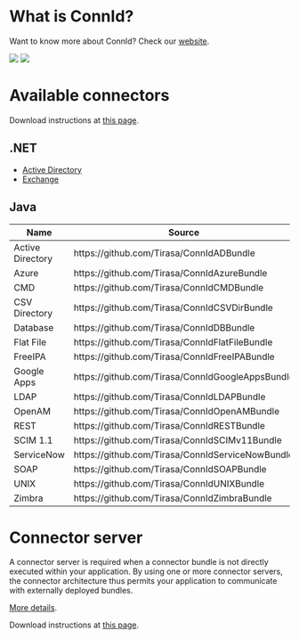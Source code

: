 <!--

    ====================
    DO NOT ALTER OR REMOVE COPYRIGHT NOTICES OR THIS HEADER.

    Copyright 2013 ConnId. All rights reserved.

    The contents of this file are subject to the terms of the Common Development
    and Distribution License("CDDL") (the "License").  You may not use this file
    except in compliance with the License.

    You can obtain a copy of the License at
    http://opensource.org/licenses/cddl1.php
    See the License for the specific language governing permissions and limitations
    under the License.

    When distributing the Covered Code, include this CDDL Header Notice in each file
    and include the License file at http://opensource.org/licenses/cddl1.php.
    If applicable, add the following below this CDDL Header, with the fields
    enclosed by brackets [] replaced by your own identifying information:
    "Portions Copyrighted [year] [name of copyright owner]"
    ====================

-->
# What is ConnId?
Want to know more about ConnId? Check our [website](http://connid.tirasa.net/).

<a href="https://travis-ci.org/Tirasa/ConnId"><img src="https://api.travis-ci.org/Tirasa/ConnId.png"/></a>
<a href="#">
  <img src="https://img.shields.io/maven-central/v/net.tirasa.connid/connid.png"/>
</a>

# Available connectors
Download instructions at [this page](https://connid.atlassian.net/wiki/display/BASE/Downloads).

## .NET
   * [Active Directory](https://connid.atlassian.net/wiki/display/BASE/Active+Directory)
   * [Exchange](https://connid.atlassian.net/wiki/display/BASE/Exchange)

## Java
<table>
<thead>
 <tr>
   <th>Name</th>
   <th>Source</th>
   <th>Wiki</th>
   <th>Issues</th>
   <th></th>
 </tr>
</thead>
<tbody>
 <tr>
  <td>Active Directory</td>
  <td>https://github.com/Tirasa/ConnIdADBundle</td>
  <td><a href="https://connid.atlassian.net/wiki/pages/viewpage.action?pageId=360482">wiki</a></td>
  <td><a href="https://connid.atlassian.net/browse/AD">issues</a></td>
  <td><a href="https://travis-ci.org/Tirasa/ConnIdADBundle"><img src="https://api.travis-ci.org/Tirasa/ConnIdADBundle.png"/></a></td>
 </tr>
 <tr>
  <td>Azure</td>
  <td>https://github.com/Tirasa/ConnIdAzureBundle</td>
  <td><a href="https://connid.atlassian.net/wiki/display/BASE/Azure">wiki</a></td>
  <td><a href="https://connid.atlassian.net/browse/AZURE">issues</a></td>
  <td><a href="https://travis-ci.org/Tirasa/ConnIdAzureBundle"><img src="https://api.travis-ci.org/Tirasa/ConnIdAzureBundle.png"/></a></td>
 </tr>
  <tr>
  <td>CMD</td>
  <td>https://github.com/Tirasa/ConnIdCMDBundle</td>
  <td><a href="https://connid.atlassian.net/wiki/display/BASE/CMD">wiki</a></td>
  <td><a href="https://connid.atlassian.net/browse/CMD">issues</a></td>
  <td><a href="https://travis-ci.org/Tirasa/ConnIdCMDBundle"><img src="https://api.travis-ci.org/Tirasa/ConnIdCMDBundle.png"/></a></td>
 </tr>
 <tr>
  <td>CSV Directory</td>
  <td>https://github.com/Tirasa/ConnIdCSVDirBundle</td>
  <td><a href="https://connid.atlassian.net/wiki/display/BASE/CSV+Directory">wiki</a></td>
  <td><a href="https://connid.atlassian.net/browse/CSVDIR">issues</a></td>
  <td><a href="https://travis-ci.org/Tirasa/ConnIdCSVDirBundle"><img src="https://api.travis-ci.org/Tirasa/ConnIdCSVDirBundle.png"/></a></td>
 </tr>
 <tr>
  <td>Database</td>
  <td>https://github.com/Tirasa/ConnIdDBBundle</td>
  <td><a href="https://connid.atlassian.net/wiki/display/BASE/Database">wiki</a></td>
  <td><a href="https://connid.atlassian.net/browse/DB">issues</a></td>
  <td><a href="https://travis-ci.org/Tirasa/ConnIdDBBundle"><img src="https://api.travis-ci.org/Tirasa/ConnIdDBBundle.png"/></a></td>
 </tr>
 <tr>
  <td>Flat File</td>
  <td>https://github.com/Tirasa/ConnIdFlatFileBundle</td>
  <td><a href="https://connid.atlassian.net/wiki/display/BASE/Flat+File">wiki</a></td>
  <td><a href="https://connid.atlassian.net/browse/FLATFILE">issues</a></td>
  <td><a href="https://travis-ci.org/Tirasa/ConnIdFlatFileBundle"><img src="https://api.travis-ci.org/Tirasa/ConnIdFlatFileBundle.png"/></a></td>
 </tr>
 <tr>
  <td>FreeIPA</td>
  <td>https://github.com/Tirasa/ConnIdFreeIPABundle</td>
  <td><a href="https://connid.atlassian.net/wiki/display/BASE/FreeIPA">wiki</a></td>
  <td><a href="https://connid.atlassian.net/browse/FREEIPA">issues</a></td>
  <td><a href="https://travis-ci.org/Tirasa/ConnIdFreeIPABundle"><img src="https://api.travis-ci.org/Tirasa/ConnIdFreeIPABundle.png"/></a></td>
 </tr>
 <tr>
  <td>Google Apps</td>
  <td>https://github.com/Tirasa/ConnIdGoogleAppsBundle</td>
  <td><a href="https://connid.atlassian.net/wiki/display/BASE/Google+Apps">wiki</a></td>
  <td><a href="https://connid.atlassian.net/browse/GOOGLEAPPS">issues</a></td>
  <td><a href="https://travis-ci.org/Tirasa/ConnIdGoogleAppsBundle"><img src="https://api.travis-ci.org/Tirasa/ConnIdGoogleAppsBundle.png"/></a></td>
 </tr>
 <tr>
  <td>LDAP</td>
  <td>https://github.com/Tirasa/ConnIdLDAPBundle</td>
  <td><a href="https://connid.atlassian.net/wiki/display/BASE/LDAP">wiki</a></td>
  <td><a href="https://connid.atlassian.net/browse/LDAP">issues</a></td>
  <td><a href="https://travis-ci.org/Tirasa/ConnIdLDAPBundle"><img src="https://api.travis-ci.org/Tirasa/ConnIdLDAPBundle.png"/></a></td>
 </tr>
 <tr>
  <td>OpenAM</td>
  <td>https://github.com/Tirasa/ConnIdOpenAMBundle</td>
  <td><a href="https://connid.atlassian.net/wiki/display/BASE/OpenAM">wiki</a></td>
  <td><a href="https://connid.atlassian.net/browse/OPENAM">issues</a></td>
  <td><a href="https://travis-ci.org/Tirasa/ConnIdOpenAMBundle"><img src="https://api.travis-ci.org/Tirasa/ConnIdOpenAMBundle.png"/></a></td>
 </tr>
<tr>
  <td>REST</td>
  <td>https://github.com/Tirasa/ConnIdRESTBundle</td>
  <td><a href="https://connid.atlassian.net/wiki/display/BASE/REST">wiki</a></td>
  <td><a href="https://connid.atlassian.net/browse/REST">issues</a></td>
  <td><a href="https://travis-ci.org/Tirasa/ConnIdRESTBundle"><img src="https://api.travis-ci.org/Tirasa/ConnIdRESTBundle.png"/></a></td>
 </tr>
 <tr>
  <td>SCIM 1.1</td>
  <td>https://github.com/Tirasa/ConnIdSCIMv11Bundle</td>
  <td><a href="https://connid.atlassian.net/wiki/display/BASE/SCIM+1.1">wiki</a></td>
  <td><a href="https://connid.atlassian.net/browse/SCIMV11">issues</a></td>
  <td><a href="https://travis-ci.org/Tirasa/ConnIdSCIMv11Bundle"><img src="https://api.travis-ci.org/Tirasa/ConnIdSCIMv11Bundle.png"/></a></td>
 </tr>
 <tr>
  <td>ServiceNow</td>
  <td>https://github.com/Tirasa/ConnIdServiceNowBundle</td>
  <td><a href="https://connid.atlassian.net/wiki/display/BASE/ServiceNow">wiki</a></td>
  <td><a href="https://connid.atlassian.net/browse/SERVICENOW">issues</a></td>
  <td><a href="https://travis-ci.org/Tirasa/ConnIdServiceNowBundle"><img src="https://api.travis-ci.org/Tirasa/ConnIdServiceNowBundle.png"/></a></td>
 </tr>
 <tr>
  <td>SOAP</td>
  <td>https://github.com/Tirasa/ConnIdSOAPBundle</td>
  <td><a href="https://connid.atlassian.net/wiki/display/BASE/SOAP">wiki</a></td>
  <td><a href="https://connid.atlassian.net/browse/SOAP">issues</a></td>
  <td><a href="https://travis-ci.org/Tirasa/ConnIdSOAPBundle"><img src="https://api.travis-ci.org/Tirasa/ConnIdSOAPBundle.png"/></a></td>
 </tr>
 <tr>
  <td>UNIX</td>
  <td>https://github.com/Tirasa/ConnIdUNIXBundle</td>
  <td><a href="https://connid.atlassian.net/wiki/display/BASE/UNIX">wiki</a></td>
  <td><a href="https://connid.atlassian.net/browse/UNIX">issues</a></td>
  <td><a href="https://travis-ci.org/Tirasa/ConnIdUNIXBundle"><img src="https://api.travis-ci.org/Tirasa/ConnIdUNIXBundle.png"/></a></td>
  </tr>
 <tr>
  <td>Zimbra</td>
  <td>https://github.com/Tirasa/ConnIdZimbraBundle</td>
  <td><a href="https://connid.atlassian.net/wiki/display/BASE/Zimbra">wiki</a></td>
  <td><a href="https://connid.atlassian.net/browse/Zimbra">issues</a></td>
  <td><a href="https://travis-ci.org/Tirasa/ConnIdZimbraBundle"><img src="https://api.travis-ci.org/Tirasa/ConnIdZimbraBundle.png"/></a></td>
 </tr>
 </tbody>
</table>

# Connector server
A connector server is required when a connector bundle is not directly executed within your application. By using one or more connector servers, the connector architecture thus permits your application to communicate with externally deployed bundles.

[More details](https://connid.atlassian.net/wiki/spaces/BASE/pages/360477/Connector+Servers).

Download instructions at [this page](https://connid.atlassian.net/wiki/spaces/BASE/pages/360458/Downloads).
